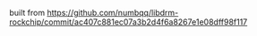 built from https://github.com/numbqq/libdrm-rockchip/commit/ac407c881ec07a3b2d4f6a8267e1e08dff98f117
